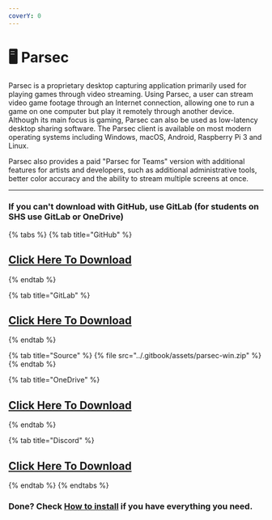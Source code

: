 ```yaml
---
coverY: 0
---
```


# 🖥 Parsec

Parsec is a proprietary desktop capturing application primarily used for playing games through video streaming. Using Parsec, a user can stream video game footage through an Internet connection, allowing one to run a game on one computer but play it remotely through another device. Although its main focus is gaming, Parsec can also be used as low-latency desktop sharing software. The Parsec client is available on most modern operating systems including Windows, macOS, Android, Raspberry Pi 3 and Linux.

Parsec also provides a paid "Parsec for Teams" version with additional features for artists and developers, such as additional administrative tools, better color accuracy and the ability to stream multiple screens at once.

***

### If you can't download with GitHub, use GitLab (for students on SHS use GitLab or OneDrive)

{% tabs %}
{% tab title="GitHub" %}
## [Click Here To Download](https://github.com/golfista/fountaine/raw/main/apps/parsec-win.zip)
{% endtab %}

{% tab title="GitLab" %}
## [Click Here To Download](https://gitlab.com/fozalors/fountaine/-/raw/main/apps/parsec-win.zip)
{% endtab %}

{% tab title="Source" %}
{% file src="../.gitbook/assets/parsec-win.zip" %}
{% endtab %}

{% tab title="OneDrive" %}
## [Click Here To Download](https://1drv.ms/u/s!AkX2q12uku0fgfByAsZpk\_ENoOVoRg?e=ApFC4B)
{% endtab %}

{% tab title="Discord" %}
## [Click Here To Download](https://cdn.discordapp.com/attachments/1113994556787146843/1150919453635268732/parsec-win.zip)
{% endtab %}
{% endtabs %}

### Done? Check [How to install](../how-to-install/) if you have everything you need.
